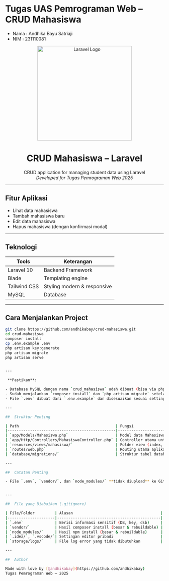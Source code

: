 # Tugas UAS Pemrograman Web – CRUD Mahasiswa

-   Nama : Andhika Bayu Satriaji
-   NIM : 231110081

<p align="center">
  <a href="https://laravel.com" target="_blank">
    <img src="https://raw.githubusercontent.com/laravel/art/master/logo-lockup/5%20SVG/2%20CMYK/1%20Full%20Color/laravel-logolockup-cmyk-red.svg" width="300" alt="Laravel Logo">
  </a>
</p>

<h1 align="center"> CRUD Mahasiswa – Laravel</h1>

<p align="center">
  CRUD application for managing student data using Laravel<br>
  <i>Developed for Tugas Pemrograman Web 2025</i>
</p>

---

## Fitur Aplikasi

-   Lihat data mahasiswa
-   Tambah mahasiswa baru
-   Edit data mahasiswa
-   Hapus mahasiswa (dengan konfirmasi modal)

---

## Teknologi

| Tools        | Keterangan                  |
| ------------ | --------------------------- |
| Laravel 10   | Backend Framework           |
| Blade        | Templating engine           |
| Tailwind CSS | Styling modern & responsive |
| MySQL        | Database                    |

---

## Cara Menjalankan Project

```bash
git clone https://github.com/andhikabay/crud-mahasiswa.git
cd crud-mahasiswa
composer install
cp .env.example .env
php artisan key:generate
php artisan migrate
php artisan serve


---

 **Pastikan**:

- Database MySQL dengan nama `crud_mahasiswa` udah dibuat (bisa via phpMyAdmin).
- Sudah menjalankan `composer install` dan `php artisan migrate` setelah clone repo.
- File `.env` dibuat dari `.env.example` dan disesuaikan sesuai setting lokal.

---

##  Struktur Penting

| Path                                           | Fungsi                                 |
|------------------------------------------------|----------------------------------------|
| `app/Models/Mahasiswa.php`                     | Model data Mahasiswa                   |
| `app/Http/Controllers/MahasiswaController.php` | Controller utama untuk CRUD            |
| `resources/views/mahasiswa/`                   | Folder view (index, create, edit, dsb) |
| `routes/web.php`                               | Routing utama aplikasi Laravel         |
| `database/migrations/`                         | Struktur tabel database via migration  |

---

##  Catatan Penting

- File `.env`, `vendor/`, dan `node_modules/` **tidak diupload** ke GitHub agar lebih ringan dan aman.


---

##  File yang Diabaikan (.gitignore)

| File/Folder         | Alasan                                       |
|---------------------|----------------------------------------------|
| `.env`              | Berisi informasi sensitif (DB, key, dsb)     |
| `vendor/`           | Hasil composer install (besar & rebuildable) |
| `node_modules/`     | Hasil npm install (besar & rebuildable)      |
| `.idea/`, `.vscode/`| Settingan editor pribadi                     |
| `storage/logs/`     | File log error yang tidak dibutuhkan         |

---

##  Author

Made with love by [@andhikabay](https://github.com/andhikabay)
Tugas Pemrograman Web – 2025
```
